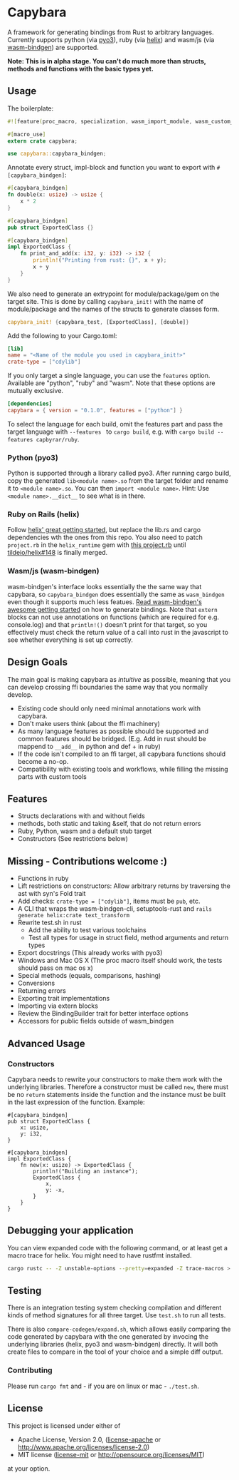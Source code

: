 # Capybara

A framework for generating bindings from Rust to arbitrary languages. Currently supports python (via [pyo3](https://github.com/PyO3/pyo3)), ruby
(via [helix](https://github.com/tildeio/helix)) and wasm/js (via [wasm-bindgen](https://github.com/rustwasm/wasm-bindgen)) are supported.

**Note: This is in alpha stage. You can't do much more than structs, methods and functions with the basic types yet.**

## Usage

The boilerplate:

```rust
#![feature(proc_macro, specialization, wasm_import_module, wasm_custom_section, concat_idents)]

#[macro_use]
extern crate capybara;

use capybara::capybara_bindgen;
```

Annotate every struct, impl-block and function you want to export with `#[capybara_bindgen]`:

```rust
#[capybara_bindgen]
fn double(x: usize) -> usize {
    x * 2
}

#[capybara_bindgen]
pub struct ExportedClass {}

#[capybara_bindgen]
impl ExportedClass {
    fn print_and_add(x: i32, y: i32) -> i32 {
        println!("Printing from rust: {}", x + y);
        x + y
    }
}
```

We also need to generate an extrypoint for module/package/gem on the target site. This is done by calling `capybara_init!`
with the name of module/package and the names of the structs to generate classes form.

```rust
capybara_init! {capybara_test, [ExportedClass], [double]}
```

Add the following to your Cargo.toml:

```toml
[lib]
name = "<Name of the module you used in capybara_init!>"
crate-type = ["cdylib"]
```

If you only target a single language, you can use the `features` option. Available are "python", "ruby" and "wasm".
Note that these options are mutually exclusive.

```toml
[dependencies]
capybara = { version = "0.1.0", features = ["python"] }
```

To select the language for each build, omit the features part and pass the target language with `--features ` to
`cargo build`, e.g. with `cargo build --features capbyrar/ruby`.

### Python (pyo3)

Python is supported through a library called pyo3. After running cargo build, copy the generated `lib<module name>.so` from the target folder and
rename it to `<module name>.so`. You can then `import <module name>`. Hint: Use `<module name>.__dict__` to see what
is in there.

### Ruby on Rails (helix)

Follow [helix' great getting started](https://usehelix.com/getting_started), but replace the lib.rs and cargo
dependencies wth the ones from this repo. You also need to patch `project.rb` in the `helix_runtime` gem with [this project.rb](https://github.com/konstin/helix/blob/538a1c9fa9382c85aed50794d91fd6096c2ab6a0/ruby/lib/helix_runtime/project.rb) until [tildeio/helix#148](https://github.com/tildeio/helix/pull/148) is finally merged.

### Wasm/js (wasm-bindgen)

wasm-bindgen's interface looks essentially the the same way that capybara, so `capybara_bindgen` does essentially the
same as `wasm_bindgen` even though it supports much less featues.
[Read wasm-bindgen's awesome getting started](https://github.com/rustwasm/wasm-bindgen) on how to generate bindings.
Note that `extern` blocks can not use annotations on functions (which are required for e.g. console.log) and that
`println!()` doesn't print for that target, so you effectively must check the return value of a call into rust in the
javascript to see whether everything is set up correctly.

## Design Goals

The main goal is making capybara as _intuitive_ as possible, meaning that you can develop crossing ffi boundaries the same way that you normally develop.

 * Existing code should only need minimal annotations work with capybara.
 * Don't make users think (about the ffi machinery)
 * As many language features as possible should be supported and common features should be bridged. (E.g. Add in rust should be mappend to `__add__` in python and def + in ruby)
 * If the code isn't compiled to an ffi target, all capybara functions should become a no-op.
 * Compatibility with existing tools and workflows, while filling the missing parts with custom tools

## Features

 * Structs declarations with and without fields
 * methods, both static and taking &self, that do not return errors
 * Ruby, Python, wasm and a default stub target
 * Constructors (See restrictions below)

## Missing - Contributions welcome :)

 * Functions in ruby
 * Lift restrictions on constructors: Allow arbitrary returns by traversing the ast with syn's Fold trait
 * Add checks: `crate-type = ["cdylib"]`, items must be `pub`, etc.
 * A CLI that wraps the wasm-bindgen-cli, setuptools-rust and `rails generate helix:crate text_transform`
 * Rewrite test.sh in rust
   * Add the ability to test various toolchains
   * Test all types for usage in struct field, method arguments and return types
 * Export docstrings (This already works with pyo3)
 * Windows and Mac OS X (The proc macro itself should work, the tests should pass on mac os x)
 * Special methods (equals, comparisons, hashing)
 * Conversions
 * Returning errors
 * Exporting trait implementations
 * Importing via extern blocks
 * Review the BindingBuilder trait for better interface options
 * Accessors for public fields outside of wasm_bindgen

## Advanced Usage

### Constructors

Capybara needs to rewrite your constructors to make them work with the underlying libraries. Therefore a constructor must be called `new`, there must be no `return` statements inside the function and the instance must be built in the last expression of the function. Example:

```
#[capybara_bindgen]
pub struct ExportedClass {
    x: usize,
    y: i32,
}

#[capybara_bindgen]
impl ExportedClass {
    fn new(x: usize) -> ExportedClass {
        println!("Building an instance");
        ExportedClass {
            x,
            y: -x,
        }
    }
}
```

## Debugging your application

You can view expanded code with the following command, or at least get a macro trace for helix. You might need to have rustfmt installed.

```bash
cargo rustc -- -Z unstable-options --pretty=expanded -Z trace-macros > expanded.rs; rustfmt expanded.rs
```

## Testing

There is an integration testing system checking compilation and different kinds of method signatures for all three target. Use `test.sh` to run all tests.

There is also `compare-codegen/expand.sh`, which allows easily comparing the code generated by capybara with the one generated by invocing the underlying libraries (helix, pyo3 and wasm-bindgen) directly. It will both create files to compare in the tool of your choice and a simple diff output.

### Contributing

Please run `cargo fmt` and - if you are on linux or mac - `./test.sh`.

## License

This project is licensed under either of

 * Apache License, Version 2.0, ([license-apache](license-apache) or
   http://www.apache.org/licenses/license-2.0)
 * MIT license ([license-mit](license-mit) or
   http://opensource.org/licenses/MIT)

at your option.


